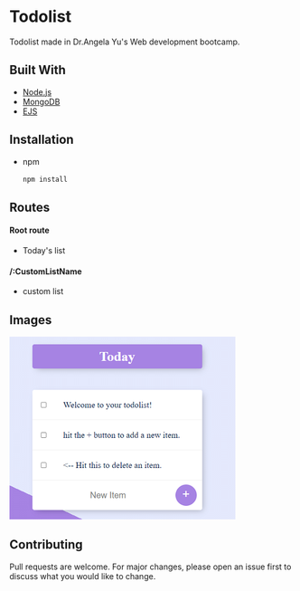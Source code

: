 # Todolist

Todolist made in Dr.Angela Yu's Web development bootcamp.

## Built With

* [Node.js](https://nodejs.org/en/)
* [MongoDB](https://www.mongodb.com/)
* [EJS](https://ejs.co/)



## Installation
* npm
    ```bash
    npm install
    ```

## Routes

#### Root route
* Today's list

#### /:CustomListName
* custom list


## Images
![Alt text](/images/todolist.PNG?raw=true "Title")

## Contributing
Pull requests are welcome. For major changes, please open an issue first to discuss what you would like to change.
